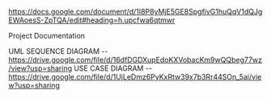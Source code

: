 https://docs.google.com/document/d/1I8P8yMjE5GE8SpgfivG1huQqV1dQJgEWAoesS-ZpTQA/edit#heading=h.upcfwa6qtmwr

Project Documentation

UML SEQUENCE DIAGRAM -- https://drive.google.com/file/d/16dfDGDXupEdoKXVobacKm9wQQbeg77wz/view?usp=sharing
USE CASE DIAGRAM -- https://drive.google.com/file/d/1UjLeDmz6PyKxRtw39x7b3Rr44SOn_5ai/view?usp=sharing
